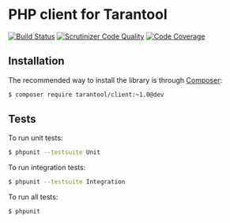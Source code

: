 # PHP client for Tarantool
[![Build Status](https://travis-ci.org/tarantool-php/client.svg?branch=master)](https://travis-ci.org/tarantool-php/client)
[![Scrutinizer Code Quality](https://scrutinizer-ci.com/g/tarantool-php/client/badges/quality-score.png?b=master)](https://scrutinizer-ci.com/g/tarantool-php/client/?branch=master)
[![Code Coverage](https://scrutinizer-ci.com/g/tarantool-php/client/badges/coverage.png?b=master)](https://scrutinizer-ci.com/g/tarantool-php/client/?branch=master)


## Installation

The recommended way to install the library is through [Composer](http://getcomposer.org):

```sh
$ composer require tarantool/client:~1.0@dev
```


## Tests

To run unit tests:

```sh
$ phpunit --testsuite Unit
```

To run integration tests:
```sh
$ phpunit --testsuite Integration
```

To run all tests:
```sh
$ phpunit
```
